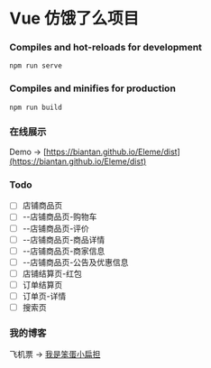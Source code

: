 # Vue 仿饿了么项目

### Compiles and hot-reloads for development
```
npm run serve
```

### Compiles and minifies for production
```
npm run build
```

### 在线展示
Demo -> [https://biantan.github.io/Eleme/dist](https://biantan.github.io/Eleme/dist)

### Todo
- [ ] 店铺商品页
- [ ]  --店铺商品页-购物车
- [ ]  --店铺商品页-评价
- [ ]  --店铺商品页-商品详情
- [ ]  --店铺商品页-商家信息
- [ ]  --店铺商品页-公告及优惠信息
- [ ] 店铺结算页-红包
- [ ] 订单结算页
- [ ] 订单页-详情
- [ ] 搜索页

### 我的博客
飞机票 -> [我是笨蛋小扁担](https://biantan.org)
